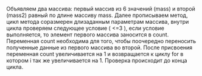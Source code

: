 Объявляем два массива: первый массив из 6 значений (mass) и второй (mass2) равный по длине массиву mass. Далее прописываем метод, цикл метода соразмерен длизаданным параметрам массива, внутри цикла проверяем следующее условие ( <=3 ), если условие выполняется, то элемент первого массива заносится в count. Переменная count необходима для того, чтобы поочередно переносить полученные данные из первого массива во второй. После присвоения переменная count увеличивается на 1 и возвращается к циклу for в котором i так же увеличивается на 1. Проверка происходит до конца цикла.